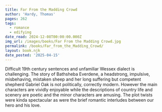 ```yaml
---
title: Far From the Madding Crowd
author: 'Hardy, Thomas'
pages: 262
tags:
  - romance
  - edifying
date_read: 2024-12-08T00:00:00.000Z
img_url: /images/books/Far From the Madding Crowd.jpg
permalink: /books/Far_from_the_Madding_Crowd/
layout: book.njk
date_posted: '2025-04-15'
---
```

Difficult 19th century sentences and unfamiliar Wessex dialect is challenging. The
story of Bathsheba Everdene, a headstrong, impulsive, misbehaving, mistaken sheep
and her long suffering but competent shepherd Gabriel Oak is not politically,
correctly modern. However the main characters are vividly enjoyable while the
descriptions of country life and scenery are poetic and the minor characters are amusing. The plot twists were kinda spectacular as were the brief romantic interludes between our hero and his love.
